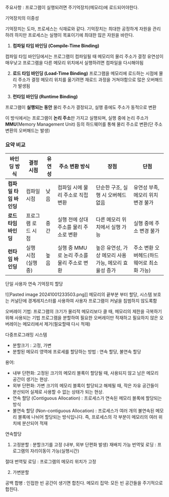 주요사항 : 프로그램이 실행되려면 주기억장치(메모리)에 로드되어야한다.

기억장치의 이중성

기억장치는 도마, 프로세스는 식재료와 같다. 기억장치는 최대한 공정하게 자원을 관리하려 하지만 프로세스는 실행이 목표이기에 최대한 많은 자원을 바란다.

1. **컴파일 타임 바인딩 (Compile-Time Binding)**

컴파일 타임 바인딩에서는 프로그램이 컴파일될 때 메모리의 물리 주소가 결정
유연성이 매우낮고 프로그램을 다른 메모리 위치에서 실행하려면 컴파일을 다시해야됨

2. **로드 타임 바인딩 (Load-Time Binding)**
프로그램을 메모리에 로드하는 시점에 물리 주소가 결정
메모리 위치를 옮기려면 재로드 과정을 거쳐야함으로 많은 오버해드가 발생됨

3. **런타임 바인딩 (Runtime Binding)**

프로그램이 **실행되는 동안** 물리 주소가 결정되고, 실행 중에도 주소가 동적으로 변환

이 방식에서는 프로그램이 **논리 주소**만 가지고 실행되며, 실행 중에 논리 주소가 **MMU**(Memory Management Unit) 등의 하드웨어를 통해 물리 주소로 변환(단 주소변환의 오버해드는 발생)

### 요약 비교

|**바인딩 방식**|**결정 시점**|**유연성**|**주소 변환 방식**|**장점**|**단점**|
|---|---|---|---|---|---|
|**컴파일 타임 바인딩**|컴파일 시점|낮음|컴파일 시에 물리 주소로 직접 변환|단순한 구조, 실행 시 오버헤드 없음|유연성 부족, 메모리 위치 변경 불가|
|**로드 타임 바인딩**|프로그램 로드 시점|중간|실행 전에 상대 주소를 물리 주소로 변환|다른 메모리 위치에서 실행 가능|실행 중에 주소 변경 불가|
|**런타임 바인딩**|실행 시점(실행 중)|높음|실행 중 MMU로 논리 주소를 물리 주소로 변환|높은 유연성, 가상 메모리 사용 가능, 메모리 효율성 증가|주소 변환 오버헤드(하드웨어로 최소화 가능)|

단일 사용자 연속 기억장치 할당

![[Pasted image 20241001233503.png]]
메모리의 끝부분 부터 할당, 시스템 보호는 커널단에 경계레지스터를 사용하여 사용자 프로그램이 커널을 침범하지 않도록함

오버레이 기법:  프로그램의 크기가 물리적 메모리보다 클 때, 메모리의 제한을 극복하기 위해 사용되는 기법
프로그램을 분할하여 필요한 오버레이만 적재하고 필요하지 않은 오버레이는 메모리에서 제거(필요할때 다시 적재)


다중프로그래밍 시스템
- 분할크기 : 고정, 가변
- 분할된 메모리 영역에 프로세를 할당하는 방법 : 연속 할당, 불연속 할당


용어:
- 내부 단편화: 고정된 크기의 메모리 블록이 할당될 때, 사용되지 않고 남은 메모리 공간이 생기는 현상.
- 외부 단편화: 가변 크기의 메모리 블록이 할당되고 해제될 때, 작은 자유 공간들이 분산되어 실제로 사용할 수 없는 상태가 되는 현상.
 - 연속 할당 (Contiguous Allocation) : 프로세스가 연속된 메모리 블록에 할당되는 방식
 - 불연속 할당 (Non-contiguous Allocation) : 프로세스가 여러 개의 불연속된 메모리 블록에 나뉘어 할당되는 방식입니다. 즉, 프로세스의 각 부분이 메모리의 여러 위치에 분산되어 적재

연속할당

1. 고정분할 : 분할크기를 고정 (내부, 외부 단편화 발생)
재배치 가능 번역및 로딩 : 프로그램의 자리이동이 가능(실행시간)

절대 번역및 로딩 : 프로그램의 메모리 위치가 고정

2. 가변분할


공백 합병 : 인접한 빈 공간이 생기면 합친다.
메모리 집약: 모든 빈 공간들을 주기적으로 합친다.


